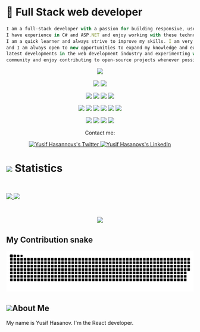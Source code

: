 
# 🚀 Full Stack web developer
```js
I am a full-stack developer with a passion for building responsive, user-friendly web applications using React and Redux.
I have experience in C# and ASP.NET and enjoy working with these technologies to develop robust and efficient back-end systems.
I am a quick learner and always strive to improve my skills. I am very excited to work on new projects and new technologies, 
and I am always open to new opportunities to expand my knowledge and experience.In my free time, I enjoy staying up to date with the
latest developments in the web development industry and experimenting with new technologies. I am also an active member of the open-source 
community and enjoy contributing to open-source projects whenever possible.

```


<p align="center">
  <a href="https://github.com/DenverCoder1/readme-typing-svg"><img src="https://readme-typing-svg.herokuapp.com?lines=Hi,+I'm+Yusif.;I+am+web+developer.;I+love+Coding.;I+love+learning.;I+love+spreading+knowledge.;&center=true&width=500&height=50"></a>
</p>

<p>
<div align="center" target="_blank">
  <img src="https://img.shields.io/twitter/follow/YusifHasanov?style=social">
  <img src="https://img.shields.io/github/followers/yusifhasanov?style=social">

</div>
</p>

<p>
<div align="center">

  <img src="https://img.shields.io/badge/JavaScript-000000.svg?style=for-the-badge&logo=javascript&logoColor=F7E017">
  <img src="https://img.shields.io/badge/HTML5-F26624.svg?style=for-the-badge&logo=html5&logoColor=white">
  <img src="https://img.shields.io/badge/CSS-2465F1.svg?style=for-the-badge&logo=CSS3&logoColor=white">
  <img src="https://img.shields.io/badge/Bootstrap-2465F1.svg?style=for-the-badge&logo=bootstrap&logoColor=white">

</div>
</p>

<p>
<div align="center">
  <img src="https://img.shields.io/badge/React-3670A0?style=for-the-badge&logo=react&logoColor=ffdd54">
  <img src="https://img.shields.io/badge/Redux-764abc.svg?style=for-the-badge&logo=redux&logoColor=white">
  <img src="https://img.shields.io/badge/NextJS-black?style=for-the-badge&logo=next.js&logoColor=white">
    <img src="https://img.shields.io/badge/Chakra-60C9CA?style=for-the-badge&logo=chakraui&logoColor=white">
  <img src="https://img.shields.io/badge/GitHub-%23121011.svg?style=for-the-badge&logo=github&logoColor=white">
  <img src="https://img.shields.io/badge/Git-%23F05033.svg?style=for-the-badge&logo=git&logoColor=white">

</div>
</p>

<p>
<div align="center">

  <img src="https://img.shields.io/badge/Webstorm-38A169.svg?style=for-the-badge&logo=webstorm&logoColor=white">
  <img src="https://img.shields.io/badge/Visual%20Studio%20Code-0078d7.svg?style=for-the-badge&logo=visual-studio-code&logoColor=white">
  <img src="https://img.shields.io/badge/-Stackoverflow-FE7A16?style=for-the-badge&logo=stack-overflow&logoColor=white">
  <img src="https://img.shields.io/badge/StackExchange-%23ffffff.svg?style=for-the-badge&logo=StackExchange&logoColor=white">
</div>
</p>



<p align="center">Contact me:</p>
<p>
<div align="center">
	<a href="https://twitter.com/YusifHasanov12" rel="nofollow">
  		<img alt="Yusif Hasannovs's Twitter" width="22px" src="https://raw.githubusercontent.com/peterthehan/peterthehan/master/assets/twitter.svg" style="max-width: 100%;">
	</a>
	<a href="https://www.linkedin.com/in/yusif-hasanov/" rel="nofollow">
  		<img alt="Yusif Hasanovs's LinkedIn" width="22px" src="https://raw.githubusercontent.com/peterthehan/peterthehan/master/assets/linkedin.svg" style="max-width: 100%;">
	</a>
</div>
</p>

# <img src="https://media4.giphy.com/media/MIGbtLZoVjbl0bYbAd/giphy.gif?cid=ecf05e472t2h0i8d7dcjaoau9iqtchhr899hxmpxzzgc7lyw&rid=giphy.gif" width="30"> Statistics

<br/>
<p align="left">
  <a href="https://www.linkedin.com/in/yusif-hasanov/">
    <img width="49.5%" src="https://github-readme-stats.vercel.app/api?username=yusifhasanov&show_icons=true&include_all_commits=true&theme=radical&hide_border=true">
    <img width="49.5%" src="https://github-readme-streak-stats.herokuapp.com/?user=yusifhasanov&theme=radical&hide_border=true">		  
  </a>
</p>
<br>

 
<p align="center">
  <a href="https://www.linkedin.com/in/yusif-hasanov/">
    <img width="49.5%" src="https://github-readme-stats.vercel.app/api/top-langs/?username=yusifhasanov&theme=radical&bg_color=282828&hide_border=true&include_all_commits=true&count_private=true&layout=compact">
  </a>
</p>

 


## My Contribution snake
![Contribution snake example](https://github.com/YusifHasanov/YusifHasanov/blob/main/github-contribution-grid-snake.svg)

## <img src="https://user-images.githubusercontent.com/82110564/189553856-2e7f8f30-80b4-484f-bfaa-9e5eb10f24e5.gif" width="30">About Me

My name is Yusif Hasanov. I'm the React developer. 

